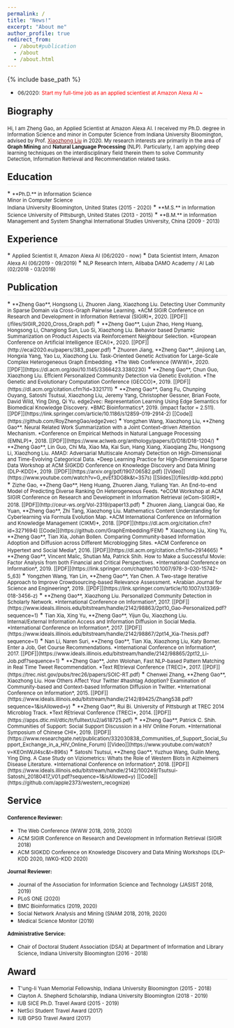 ```yaml
---
permalink: /
title: "News!"
excerpt: "About me"
author_profile: true
redirect_from: 
  - /about#publication
  - /about
  - /about.html
---
```

<style>
.page__content p {
    margin: 0 0 0em;
}
p{
    /*margin: 0;*/
    /*padding: -30;*/
    /*line-height: 15px;*/
}
a{
	color:#7c1313;
}
ul{
    /*margin: 0;*/
    /*padding: -30;*/
    line-height: 15px;
    margin-block-start: 0em;
    margin-block-end: 0em;
}
ul li, ol li {
    margin-bottom: 0.em;
}
h1, h2, h3, h4, h5, h6 {
	padding-bottom: 0.2em;
	margin: 1em 0 0.5em;
	border-bottom: 2px solid #f2f3f3;
}
</style>
{% include base_path %} 
* <small>06/2020:</small> <small style="color:red">Start my full-time job as an applied scientiest at Amazon Alexa AI ~</small>  
<!-- * <small> 10/2019:</small> <small style="color:red">I am about to graduate in 2020 Spring and will join Amazon Alexa AI as an applied Scientist! </small>   -->
<h2 id="biography"> Biography</h2>  

<small> Hi, I am Zheng Gao, an Applied Scientist at Amazon Alexa AI. I received my Ph.D. degree in Information Science and minor in Computer Science from Indiana University Bloomington, advised by Prof. [Xiaozhong Liu](http://xiaozhong.website2.me/) in 2020. My research interests are primarily in the area of **Graph Mining** and **Natural Language Processing** (NLP). Particularly, I am applying deep learning techniques on the interdisciplinary field therein them to solve Community Detection, Information Retrieval and Recommendation related tasks.</small>

<h2 id="education"> Education</h2>  
* <small>**Ph.D.** in Information Science<br>
    Minor in Computer Science <br>
    Indiana University Bloomington, United States (2015 - 2020)</small> 
* <small>**M.S.** in Information Science  
    University of Pittsburgh, United States (2013 - 2015)</small>  
* <small>**B.M.** in Information Management and System  
    Shanghai International Studies University, China (2009 - 2013)</small> 

<h2 id="experience">Experience</h2> 
* <small>Applied Scientist II, Amazon Alexa AI (06/2020 - now)</small> 
* <small>Data Scientist Intern, Amazon Alexa AI (06/2019 - 09/2019)</small>  
* <small>NLP Research Intern, Alibaba DAMO Academy / AI Lab (02/2018 - 03/2019)</small>

<h2 id="publication">Publication</h2> 
* <small>**Zheng Gao**, Hongsong Li, Zhuoren Jiang, Xiaozhong Liu. Detecting User Community in Sparse Domain via Cross-Graph Pairwise Learning. *ACM SIGIR Conference on Research and Development in Information Retrieval (SIGIR)*, 2020. [[PDF]](/files/SIGIR_2020_Cross_Graph.pdf)</small>
* <small>**Zheng Gao**, Lujun Zhao, Heng Huang, Hongsong Li, Changlong Sun, Luo Si, Xiaozhong Liu. Behavior based Dynamic Summarization on Product Aspects via Reinforcement Neighbour Selection. *European Conference on Artificial Intelligence (ECAI)*, 2020. [[PDF]](http://ecai2020.eu/papers/383_paper.pdf)</small>
* <small>Zhuoren Jiang, **Zheng Gao**, Jinjiong Lan, Hongxia Yang, Yao Lu, Xiaozhong Liu. Task-Oriented Genetic Activation for Large-Scale Complex Heterogeneous Graph Embedding. *The Web Conference (WWW)*, 2020. [[PDF]](https://dl.acm.org/doi/10.1145/3366423.3380230)</small>
* <small>**Zheng Gao**, Chun Guo, Xiaozhong Liu. Effcient Personalized Community Detection via Genetic Evolution. *The Genetic and Evolutionary Computation Conference (GECCO)*, 2019. [[PDF]](https://dl.acm.org/citation.cfm?id=3321711)</small>
* <small>**Zheng Gao**, Gang Fu, Chunping Ouyang, Satoshi Tsutsui, Xiaozhong Liu, Jeremy Yang, Christopher Gessner, Brian Foote, David Wild, Ying Ding, Qi Yu. edge2vec: Representation Learning Using Edge Semantics for Biomedical Knowledge Discovery. *BMC Bioinformatics*, 2019. (impact factor = 2.511). [[PDF]](https://link.springer.com/article/10.1186/s12859-019-2914-2) [[Code]](https://github.com/RoyZhengGao/edge2vec)</small>
* <small>Yongzhen Wang, Xiaozhong Liu, **Zheng Gao**. Neural Related Work Summarization with a Joint
Context-driven Attention Mechanism. *Conference on Empirical Methods in Natural Language Processing (EMNLP)*, 2018. [[PDF]](https://www.aclweb.org/anthology/papers/D/D18/D18-1204/)</small>
* <small>**Zheng Gao**, Lin Guo, Chi Ma, Xiao Ma, Kai Sun, Hang Xiang, Xiaoqiang Zhu, Hongsong Li,
Xiaozhong Liu. AMAD: Adversarial Multiscale Anomaly Detection on High-Dimensional and Time-Evolving Categorical Data. *Deep Learning Practice for High-Dimensional Sparse Data Workshop at ACM SIGKDD Conference on Knowledge Discovery and Data Mining (DLP-KDD)*, 2019. [[PDF]](https://arxiv.org/pdf/1907.06582.pdf) [[Video]](https://www.youtube.com/watch?v=G_evEf3DG8k&t=357s) [[Slides]](/files/dlp-kdd.pptx)</small>
* <small>Zizhe Gao, **Zheng Gao**, Heng Huang, Zhuoren Jiang, Yuliang Yan. An End-to-end Model of Predicting Diverse Ranking On Heterogeneous Feeds. *eCOM Workshop at ACM SIGIR Conference on Research and Development in Information Retrieval (eCom-SIGIR)*, 2018. [[PDF]](http://ceur-ws.org/Vol-2319/paper13.pdf)</small>
* <small>Zhuoren Jiang, Liangcai Gao, Ke Yuan, **Zheng Gao**, Zhi Tang, Xiaozhong Liu. Mathematics Content Understanding for Cyberlearning via Formula Evolution Map. *ACM International Conference on
Information and Knowledge Management (CIKM)*, 2018. [[PDF]](https://dl.acm.org/citation.cfm?id=3271694) [[Code]](https://github.com/GraphEmbedding/FEM)</small>
* <small>Xiaozhong Liu, Xing Yu, **Zheng Gao**, Tian Xia, Johan Bollen. Comparing Community-based Information Adoption and Diffusion across Different Microblogging Sites. *ACM Conference on Hypertext and Social Media*, 2016. [[PDF]](https://dl.acm.org/citation.cfm?id=2914665)</small>
* <small>**Zheng Gao**, Vincent Malic, Shutian Ma, Patrick Shih. How to Make a Successful Movie: Factor Analysis from both Financial and Critical Perspectives. *International Conference on Information*, 2019. [[PDF]](https://link.springer.com/chapter/10.1007/978-3-030-15742-5_63)</small>
* <small>Yongzhen Wang, Yan Lin, **Zheng Gao**, Yan Chen. A Two-stage Iterative Approach to Improve Crowdsourcing-based Relevance Assessment. *Arabian Journal for Science and Engineering*, 2019. [[PDF]](https://link.springer.com/article/10.1007/s13369-018-3456-z)</small>
* <small>**Zheng Gao**, Xiaozhong Liu. Personalized Community Detection in Scholarly Network. *International Conference on Information*, 2017. [[PDF]](https://www.ideals.illinois.edu/bitstream/handle/2142/98863/2pt10_Gao-Personalized.pdf?sequence=1)</small>
* <small>Tian Xia, Xing Yu, **Zheng Gao**, Yijun Gu, Xiaozhong Liu. Internal/External Information Access
and Information Diffusion in Social Media. *International Conference on Information*, 2017. [[PDF]](https://www.ideals.illinois.edu/bitstream/handle/2142/98867/2pt14_Xia-Thesis.pdf?sequence=1)</small>
* <small>Nan Li, Naren Suri, **Zheng Gao**, Tian Xia, Xiaozhong Liu, Katy Borner. Enter a Job, Get Course
Recommendations. *International Conference on Information*, 2017. [[PDF]](https://www.ideals.illinois.edu/bitstream/handle/2142/98865/2pt12_Li-Job.pdf?sequence=1)</small>
* <small>**Zheng Gao**, John Wolohan, Fast NLP-based Pattern Matching in Real Time Tweet Recommendation. *Text REtrieval Conference (TREC)*, 2017. [[PDF]](https://trec.nist.gov/pubs/trec26/papers/SOIC-RT.pdf)</small>
* <small>Chenwei Zhang, **Zheng Gao**, Xiaozhong Liu. How Others Affect Your Twitter #hashtag Adoption?
Examination of Community-based and Context-based Information Diffusion in Twitter. *International Conference on Information*, 2015. [[PDF]](https://www.ideals.illinois.edu/bitstream/handle/2142/89425/Zhang538.pdf?sequence=1&isAllowed=y)</small>
* <small>**Zheng Gao**, Rui Bi. University of Pittsburgh at TREC 2014 Microblog Track. *Text REtrieval
Conference (TREC)*, 2014. [[PDF]](https://apps.dtic.mil/dtic/tr/fulltext/u2/a618725.pdf)</small>
* <small>**Zheng Gao**, Patrick C. Shih. Communities of Support: Social Support Discussion in a HIV Online Forum. *International Symposium of Chinese CHI*, 2019. [[PDF]](https://www.researchgate.net/publication/332030838_Communities_of_Support_Social_Support_Exchange_in_a_HIV_Online_Forum) [[Video]](https://www.youtube.com/watch?v=KEOnlWJI4sc&t=896s)</small>
* <small>Satoshi Tsutsui, **Zheng Gao**, Yuzhuo Wang, Guilin Meng, Ying Ding. A Case Study on Viziometrics: Whats the Role of Western Blots in Alzheimers Disease Literature. *International Conference on Information*, 2018. [[PDF]](https://www.ideals.illinois.edu/bitstream/handle/2142/100249/Tsutsui-Satoshi_20180417_V01.pdf?sequence=1&isAllowed=y) [[Code]](https://github.com/apple2373/western_recognize)</small>


<h2 id="service">Service</h2>  

<small>**Conference Reviewer:**</small>   
* <small>The Web Conference (WWW 2018, 2019, 2020)</small>  
* <small>ACM SIGIR Conference on Research and Development in Information Retrieval (SIGIR 2018)</small>  
* <small>ACM SIGKDD Conference on Knowledge Discovery and Data Mining Workshops (DLP-KDD 2020, IWKG-KDD 2020)</small> 

<small>**Journal Reviewer:**</small>  
* <small>Journal of the Association for Information Science and Technology (JASIST 2018, 2019)</small>
* <small>PLoS ONE (2020)</small> 
* <small>BMC Bioinformatics (2019, 2020)</small> 
* <small>Social Network Analysis and Mining (SNAM 2018, 2019, 2020)</small> 
* <small>Medical Science Monitor (2019)</small> 

<small>**Administrative Service:**</small>    
* <small>Chair of Doctoral Student Association (DSA) at Department of Information and Library Science, Indiana University Bloomington (2016 - 2018) </small>
<h2 id="award"> Award</h2> 

* <small>T'ung-li Yuan Memorial Fellowship, Indiana University Bloomington (2015 - 2018)</small>
* <small>Clayton A. Shepherd Scholarship, Indiana University Bloomington (2018 - 2019) </small>
* <small>IUB SICE Ph.D. Travel Award (2015 - 2019)</small>
* <small>NetSci Student Travel Award (2017) </small>
* <small>IUB GPSG Travel Award (2017) </small>



















































